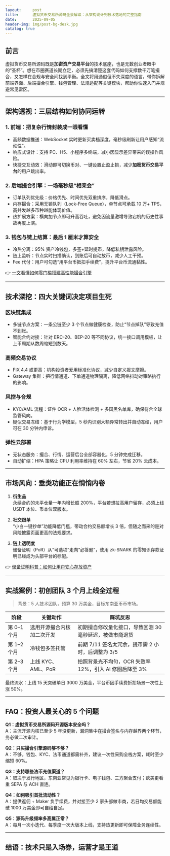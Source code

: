 ```yaml
---
layout:     post
title:      虚拟货币交易所源码全景解读：从架构设计到技术落地的完整指南
date:       2025-09-05
header-img: img/post-bg-desk.jpg
catalog: true
---
```


## 前言
虚拟货币交易所源码既是**加密资产交易平台**的技术底座，也是无数创业者眼中的“圣杯”。想在币圈赛道长期立足，必须先搞清楚这套代码如何支撑数千万笔撮合，又怎样在合规与安全间找到平衡。全文将用通俗但不失深度的语言，带你拆解前端界面、后端撮合引擎、钱包管理、法规适配等关键模块，帮助你快速入门并规避常见雷区。

---

## 架构透视：三层结构如何协同运转

### 1. 前端：把复杂行情封装成一眼看懂
- 高频数据推送：WebSocket 实时更新买卖档深度，毫秒级刷新让用户感知“流动性”。
- 响应式设计：支持 PC、H5、小程序多终端，减小因显示差异带来的误操作风险。
- 快捷交互动效：滑动即可切换币对、一键设置止盈止损，减少**加密货币交易平台**的用户跳出率。

### 2. 后端撮合引擎：一场毫秒级“相亲会”
- 订单队列优先级：价格优先、时间优先双重排序，降低滑点。
- 内存撮合：采用无锁队列（Lock-Free Queue），单节点可承载 10 万+ TPS，高并发越多币种越能体现价值。
- 热扩展方案：横向加节点即可升高吞吐，避免因流量激增导致宕机的历史性事故再度上演。

### 3. 钱包与链上结算：最后 1 厘米才算安全
- 冷热分离：95% 资产冷钱包，多签+延时提币，降低私钥泄露风险。
- 链上监听：节点实时扫描确认，到账后可自动放币，减少人工干预。
- Fee 代付：用户可勾选“用平台币抵扣手续费”，提升平台币流通黏性。

👉 [一文看懂如何零门槛搭建高性能撮合引擎](https://okxdog.com/)

---

## 技术深挖：四大关键词决定项目生死

### 区块链集成
- 多链节点方案：一条公链至少 3 个节点做健康检查，防止“节点掉队”导致充值不到账。
- 智能合约对接：针对 ERC-20、BEP-20 等不同协议，统一接口调用模板，让上币周期从数周缩短到数天。

### 高频交易协议
- FIX 4.4 或更高：机构投资者爱用标准化协议，减少自定义报文摩擦。
- Gateway 集群：把行情通道、下单通道物理隔离，降低网络抖动对策略执行的影响。

### 风控与合规
- KYC/AML 流程：证件 OCR + 人脸活体检测 + 多国黑名单库，确保符合全球监管风向。
- 疑似交易冻结：基于行为学模型，5 秒内识别大额异常转出并自动冻结，用户可在 30 分钟内申诉。

### 弹性云部署
- 无状态服务：撮合、行情、运营后台全部容器化，5 分钟完成迁移。
- 自动扩缩：HPA 策略让 CPU 利用率维持在 60% 左右，节省 20% 云成本。

---

## 市场风向：垂类功能正在悄悄内卷

1. **衍生品**  
   永续合约的未平仓量一年内增长超 200%，平台若想拉高用户留存，必须上线 USDT 本位、币本位双版本。

2. **社交跟单**  
   “小白一键抄单”功能降低门槛，带动合约交易额增长 3 倍，但随之而来的是对风险披露页面更高的法规要求。

3. **链上透明度**  
   储备证明（PoR）从“可选项”走向“必答题”，使用 zk-SNARK 的零知识存款证明已经成为头部平台的标配。

👉 [储备证明科普：如何让用户安心存放资产](https://okxdog.com/)

---

## 实战案例：初创团队 3 个月上线全过程

> 背景：5 人技术团队，预算 30 万美金，目标东南亚币币市场。

| 阶段 | 关键动作 | 踩坑反思 |
|---|---|---|
| 第 0–1 个月 | 选用开源撮合内核加二次开发 | 初期擅自修改量化接口，导致回测 30 毫秒延迟，被做市商退货 |
| 第 1–2 个月 | 冷钱包多签托管 | 前期 7/11 签名太冗余，提币需 2 小时，后调整为 3/5 |
| 第 2–3 个月 | 上线 KYC、AML、PoR | 拍照背景光不均匀，OCR 失败率 12%，引入 AI 修图后降至 3% |

最终流水：上线 15 天突破单日 3000 万美金，平台币因手续费折扣场景一次性上涨 50%。

---

## FAQ：投资人最关心的 5 个问题

**Q1：虚拟货币交易所源码开源版本安全吗？**  
A：主流开源内核已至少 5 年没更新，漏洞集中在撮合签名与内存越界两个环节，务必做二次审计。

**Q2：只买撮合引擎源码够不够？**  
A：不够。钱包、KYC、法币通道都需补齐，建议一次性采购全栈方案，耗时至少缩短 60%。

**Q3：支持哪些法币充值渠道？**  
A：取决于发行地区，东南亚常见为银行卡、电子钱包、三方聚合支付；欧美更看重 SEPA 与 ACH 直连。

**Q4：如何吸引首批流动性？**  
A：提供返佣 + Maker 负手续费，并对接至少 2 家头部做市商，若日均交易额能破 1000 万美金即可自给自足。

**Q5：源码升级频率多高属正常？**  
A：每月一次小迭代、每季度一次大版本上线，支持热更新即可保障业务连续性。

---

## 结语：技术只是入场券，运营才是王道